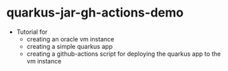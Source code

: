 # quarkus-jar-gh-actions-demo

- Tutorial for
  - creating an oracle vm instance
  - creating a simple quarkus app
  - creating a github-actions script for deploying the quarkus app to the vm instance  